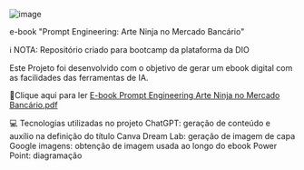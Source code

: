 ![image](https://github.com/user-attachments/assets/125e95c2-9c3b-474c-b53c-bf2fd8b3bc58)

e-book "Prompt Engineering: Arte Ninja no Mercado Bancário"

ℹ️ NOTA: Repositório criado para bootcamp da plataforma da DIO

Este Projeto foi desenvolvido com o objetivo de gerar um ebook digital com as facilidades das ferramentas de IA.

📕Clique aqui para ler
[E-book Prompt Engineering Arte Ninja no Mercado Bancário.pdf](https://github.com/user-attachments/files/18390121/E-book.Prompt.Engineering.Arte.Ninja.no.Mercado.Bancario.pdf)


💻 Tecnologias utilizadas no projeto
ChatGPT: geração de conteúdo e auxílio na definição do título 
Canva Dream Lab: geração de imagem de capa
Google imagens: obtenção de imagem usada ao longo do ebook
Power Point: diagramação
